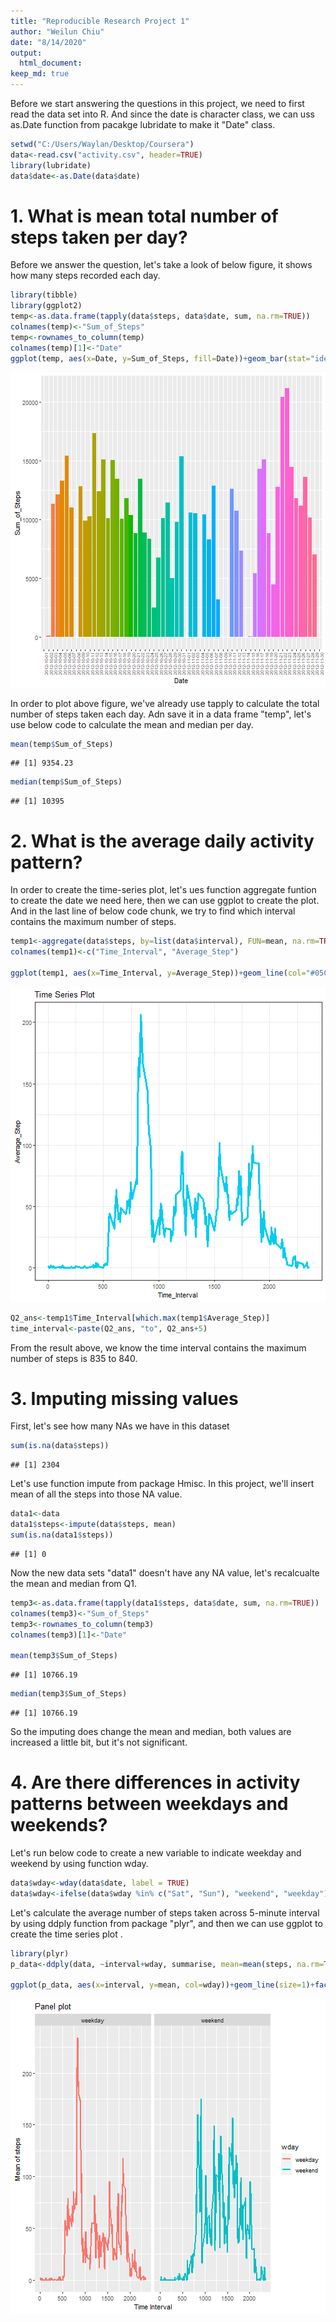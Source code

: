 ```yaml
---
title: "Reproducible Research Project 1"
author: "Weilun Chiu"
date: "8/14/2020"
output: 
  html_document:
keep_md: true
---
```


Before we start answering the questions in this project, we need to first read the data set into R. And since the date is character class, we can uss as.Date function from pacakge lubridate to make it "Date" class.


```r
setwd("C:/Users/Waylan/Desktop/Coursera")
data<-read.csv("activity.csv", header=TRUE)
library(lubridate)
data$date<-as.Date(data$date)
```

# 1. What is mean total number of steps taken per day?
Before we answer the question, let's take a look of below figure, it shows how many steps recorded each day.


```r
library(tibble)
library(ggplot2)
temp<-as.data.frame(tapply(data$steps, data$date, sum, na.rm=TRUE))
colnames(temp)<-"Sum_of_Steps"
temp<-rownames_to_column(temp)
colnames(temp)[1]<-"Date"
ggplot(temp, aes(x=Date, y=Sum_of_Steps, fill=Date))+geom_bar(stat="identity")+theme(axis.text.x = element_text(size=7, angle=90), legend.position = "none")
```

![plot of chunk unnamed-chunk-2](figure/unnamed-chunk-2-1.png)

In order to plot above figure, we've already use tapply to calculate the total number of steps taken each day. Adn save it in a data frame "temp", let's use below code to calculate the mean and median per day. 


```r
mean(temp$Sum_of_Steps)
```

```
## [1] 9354.23
```

```r
median(temp$Sum_of_Steps)
```

```
## [1] 10395
```

# 2. What is the average daily activity pattern?
In order to create the time-series plot, let's ues function aggregate funtion to create the date we need here, then we can use ggplot to create the plot. And in the last line of below code chunk, we try to find which interval contains the maximum number of steps.


```r
temp1<-aggregate(data$steps, by=list(data$interval), FUN=mean, na.rm=TRUE)
colnames(temp1)<-c("Time_Interval", "Average_Step")

ggplot(temp1, aes(x=Time_Interval, y=Average_Step))+geom_line(col="#05CCEE", size=1.2)+theme_bw()+ggtitle("Time Series Plot")
```

![plot of chunk unnamed-chunk-4](figure/unnamed-chunk-4-1.png)

```r
Q2_ans<-temp1$Time_Interval[which.max(temp1$Average_Step)]
time_interval<-paste(Q2_ans, "to", Q2_ans+5)
```

From the result above, we know the time interval contains the maximum number of steps is 835 to 840.

# 3. Imputing missing values
First, let's see how many NAs we have in this dataset

```r
sum(is.na(data$steps))
```

```
## [1] 2304
```

Let's use function impute from package Hmisc. In this project, we'll insert mean of all the steps into those NA value. 




```r
data1<-data
data1$steps<-impute(data$steps, mean)
sum(is.na(data1$steps))
```

```
## [1] 0
```

Now the new data sets "data1" doesn't have any NA value, let's recalcualte the mean and median from Q1. 


```r
temp3<-as.data.frame(tapply(data1$steps, data$date, sum, na.rm=TRUE))
colnames(temp3)<-"Sum_of_Steps"
temp3<-rownames_to_column(temp3)
colnames(temp3)[1]<-"Date"

mean(temp3$Sum_of_Steps)
```

```
## [1] 10766.19
```

```r
median(temp3$Sum_of_Steps)
```

```
## [1] 10766.19
```

So the imputing does change the mean and median, both values are increased a little bit, but it's not significant. 

# 4. Are there differences in activity patterns between weekdays and weekends?

Let's run below code to create a new variable to indicate weekday and weekend by using function wday.


```r
data$wday<-wday(data$date, label = TRUE)
data$wday<-ifelse(data$wday %in% c("Sat", "Sun"), "weekend", "weekday")
```

Let's calculate the average number of steps taken across 5-minute interval by using ddply function from package "plyr", and then we can use ggplot to create the time series plot . 


```r
library(plyr)
p_data<-ddply(data, ~interval+wday, summarise, mean=mean(steps, na.rm=TRUE))

ggplot(p_data, aes(x=interval, y=mean, col=wday))+geom_line(size=1)+facet_grid(.~wday)+xlab("Time Interval")+ylab("Mean of steps")+ggtitle("Panel plot")
```

![plot of chunk unnamed-chunk-10](figure/unnamed-chunk-10-1.png)



